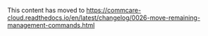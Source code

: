 This content has moved to https://commcare-cloud.readthedocs.io/en/latest/changelog/0026-move-remaining-management-commands.html
